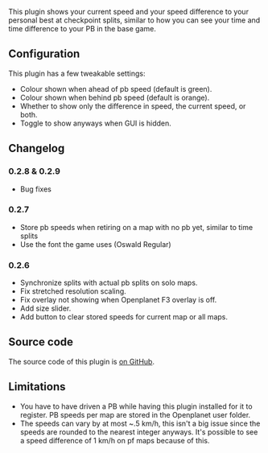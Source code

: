 This plugin shows your current speed and your speed difference to your personal best at checkpoint splits, similar to how you can see your time and time difference to your PB in the base game.

## Configuration
This plugin has a few tweakable settings:
* Colour shown when ahead of pb speed (default is green).
* Colour shown when behind pb speed (default is orange).
* Whether to show only the difference in speed, the current speed, or both.
* Toggle to show anyways when GUI is hidden.

## Changelog
### 0.2.8 & 0.2.9
* Bug fixes

### 0.2.7
* Store pb speeds when retiring on a map with no pb yet, similar to time splits
* Use the font the game uses (Oswald Regular)

### 0.2.6
* Synchronize splits with actual pb splits on solo maps.
* Fix stretched resolution scaling.
* Fix overlay not showing when Openplanet F3 overlay is off.
* Add size slider.
* Add button to clear stored speeds for current map or all maps.

## Source code
The source code of this plugin is [on GitHub](https://github.com/RuurdBijlsma/tm-split-speeds).

## Limitations
* You have to have driven a PB while having this plugin installed for it to register. PB speeds per map are stored in the Openplanet user folder.
* The speeds can vary by at most ~.5 km/h, this isn't a big issue since the speeds are rounded to the nearest integer anyways. It's possible to see a speed difference of 1 km/h on pf maps because of this.
